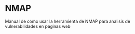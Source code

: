 # NMAP
Manual de como usar la  herramienta de NMAP para analisis de vulnerabilidades en paginas web

